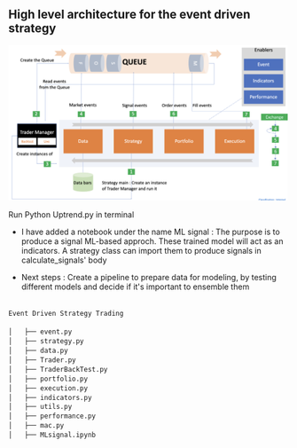 ## High level architecture for the event driven strategy 

![alt text](https://github.com/mehdijac/ccxtbinance/blob/main/Event-Driven-Strategy-Trading/HighLevelArchitecture.png?raw=true)

 Run Python Uptrend.py in terminal

* I have added a notebook under the name ML signal : The purpose is to produce a signal ML-based approch. These trained model will act as an indicators. A strategy class can import them to produce signals in calculate_signals' body

* Next steps : Create a pipeline to prepare data for modeling, by testing different models and decide if it's important to ensemble them


```bash

Event Driven Strategy Trading

│   ├── event.py 
│   ├── strategy.py
│   ├── data.py
│   ├── Trader.py
│   ├── TraderBackTest.py
│   ├── portfolio.py
│   ├── execution.py
│   ├── indicators.py
│   ├── utils.py
│   ├── performance.py
│   ├── mac.py
│   ├── MLsignal.ipynb
```


